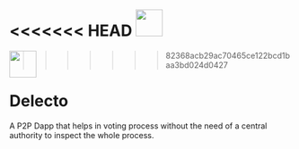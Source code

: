 <<<<<<< HEAD
<img src="https://user-images.githubusercontent.com/30736722/64654442-8f092680-d429-11e9-9521-747d62c86fd9.png" width="48">
=======
<img align="left" src="https://user-images.githubusercontent.com/30736722/64654442-8f092680-d429-11e9-9521-747d62c86fd9.png" 
width="48"> 
>>>>>>> 82368acb29ac70465ce122bcd1baa3bd024d0427
# Delecto
A P2P Dapp that helps in voting process without the need of a central authority to inspect the whole process.
